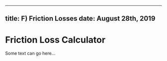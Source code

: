 -----
title: F) Friction Losses
date: August 28th, 2019
-----

# Friction Loss Calculator
Some text can go here...

<friction-loss-calculator/>
